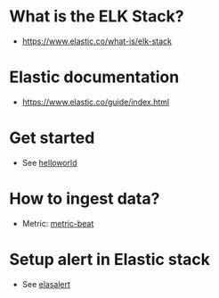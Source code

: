 # What is the ELK Stack?

- https://www.elastic.co/what-is/elk-stack

# Elastic documentation

- https://www.elastic.co/guide/index.html

# Get started

- See [helloworld](./helloworld/)

# How to ingest data?

- Metric: [metric-beat](./metric-beat/)

# Setup alert in Elastic stack

- See [elasalert](./elasalert/)
